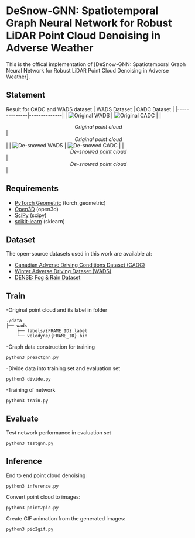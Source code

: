 # DeSnow-GNN: Spatiotemporal Graph Neural Network for Robust LiDAR Point Cloud Denoising in Adverse Weather
This is the offical implementation of [DeSnow-GNN: Spatiotemporal Graph Neural Network for Robust LiDAR Point Cloud Denoising in Adverse Weather]. 

## Statement
Result for CADC and WADS dataset
| WADS Dataset | CADC Dataset |
|--------------|--------------|
| ![Original WADS](https://github.com/LezhiLiao/DeSnow-GNN/blob/master/gnn_updata/visualization/gif_path/wads_raw.gif) | ![Original CADC](https://github.com/LezhiLiao/DeSnow-GNN/blob/master/gnn_updata/visualization/gif_path/cadc_raw.gif) |
| <div style="text-align:center"><em>Original point cloud</em></div> | <div style="text-align:center"><em>Original point cloud</em></div> |
| ![De-snowed WADS](https://github.com/LezhiLiao/DeSnow-GNN/blob/master/gnn_updata/visualization/gif_path/wads_denoised.gif) | ![De-snowed CADC](https://github.com/LezhiLiao/DeSnow-GNN/blob/master/gnn_updata/visualization/gif_path/cadc_denoised.gif) |
| <div style="text-align:center"><em>De-snowed point cloud</em></div> | <div style="text-align:center"><em>De-snowed point cloud</em></div> |
## Requirements
- [PyTorch Geometric](https://pytorch-geometric.readthedocs.io/en/latest/install/installation.html) (torch_geometric)
- [Open3D](http://www.open3d.org/docs/release/getting_started.html) (open3d)
- [SciPy](https://scipy.org/install/) (scipy)
- [scikit-learn](https://scikit-learn.org/stable/install.html) (sklearn)

## Dataset
The open-source datasets used in this work are available at:

- [Canadian Adverse Driving Conditions Dataset (CADC)](http://cadcd.uwaterloo.ca/)  
- [Winter Adverse Driving Dataset (WADS)](https://digitalcommons.mtu.edu/wads/)  
- [DENSE: Fog & Rain Dataset](https://www.uni-ulm.de/index.php?id=101568)  

## Train
-Original point cloud and its label in folder 
```
./data
├── wads
    ├── labels/{FRAME_ID}.label
    └── velodyne/{FRAME_ID}.bin
```
-Graph data construction for training
```
python3 preactgnn.py
```
-Divide data into training set and evaluation set
```
python3 divide.py
```

-Training of network
```
python3 train.py
```

## Evaluate
Test network performance in evaluation set
```
python3 testgnn.py
```

## Inference
End to end point cloud denoising
```
python3 inference.py
```

Convert point cloud to images:

```
python3 point2pic.py
```

Create GIF animation from the generated images:

```
python3 pic2gif.py
```
